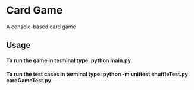 # Card Game

A console-based card game

## Usage

#### To run the game in terminal type: python main.py

#### To run the test cases in terminal type: python -m unittest shuffleTest.py cardGameTest.py


```

